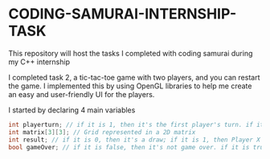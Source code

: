 # CODING-SAMURAI-INTERNSHIP-TASK
This repository will host the tasks I completed with coding samurai during my C++ internship

I completed task 2, a tic-tac-toe game with two players, and you can restart the game. I implemented this by using OpenGL libraries to help me create an easy and user-friendly UI for the players.

I started by declaring 4 main variables
```cpp
int playerturn; // if it is 1, then it's the first player's turn. if it is 2, then it's the second player's turn
int matrix[3][3]; // Grid represented in a 2D matrix
int result; // if it is 0, then it's a draw; if it is 1, then Player X wins; if it is 2, then Player O wins
bool gameOver; // if it is false, then it's not game over. if it is true, then it's game over
```
